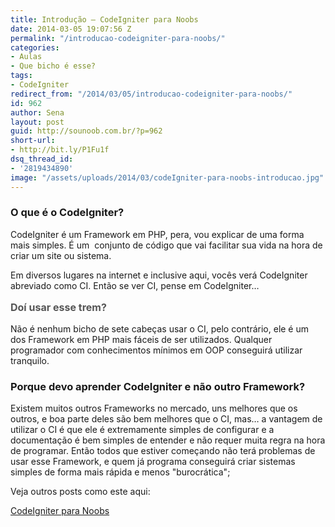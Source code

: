 ```yaml
---
title: Introdução – CodeIgniter para Noobs
date: 2014-03-05 19:07:56 Z
permalink: "/introducao-codeigniter-para-noobs/"
categories:
- Aulas
- Que bicho é esse?
tags:
- CodeIgniter
redirect_from: "/2014/03/05/introducao-codeigniter-para-noobs/"
id: 962
author: Sena
layout: post
guid: http://sounoob.com.br/?p=962
short-url:
- http://bit.ly/P1Fu1f
dsq_thread_id:
- '2819434890'
image: "/assets/uploads/2014/03/codeIgniter-para-noobs-introducao.jpg"
---
```


### O que é o CodeIgniter?

CodeIgniter é um Framework em PHP, pera, vou explicar de uma forma mais simples. É um  conjunto de código que vai facilitar sua vida na hora de criar um site ou sistema.

Em diversos lugares na internet e inclusive aqui, vocês verá CodeIgniter abreviado como CI. Então se ver CI, pense em CodeIgniter…<!--more-->

<span style="color: #555555; font-size: 16px; font-weight: bold; line-height: 24px;">Doí usar esse trem?<br /> </span>

Não é nenhum bicho de sete cabeças usar o CI, pelo contrário, ele é um dos Framework em PHP mais fáceis de ser utilizados. Qualquer programador com conhecimentos mínimos em OOP conseguirá utilizar tranquilo.

### Porque devo aprender CodeIgniter e não outro Framework?

Existem muitos outros Frameworks no mercado, uns melhores que os outros, e boa parte deles são bem melhores que o CI, mas… a vantagem de utilizar o CI é que ele é extremamente simples de configurar e a documentação é bem simples de entender e não requer muita regra na hora de programar. Então todos que estiver começando não terá problemas de usar esse Framework, e quem já programa conseguirá criar sistemas simples de forma mais rápida e menos "burocrática";

Veja outros posts como este aqui:
  
[CodeIgniter para Noobs](/codeigniter-para-noobs/ "CodeIgniter para Noobs")